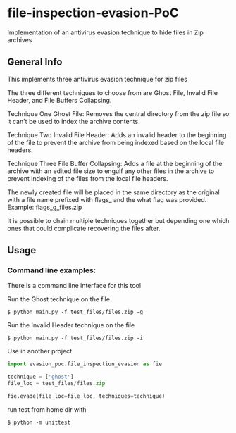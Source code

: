 # file-inspection-evasion-PoC
Implementation of an antivirus evasion technique to hide files in Zip archives

## General Info
This implements three antivirus evasion technique for zip files

The three different techniques to choose from are Ghost File,
Invalid File Header, and File Buffers Collapsing.

Technique One Ghost File:
Removes the central directory from the zip file so it can't be used to index
the archive contents.

Technique Two Invalid File Header:
Adds an invalid header to the beginning of the file to prevent the archive
from being indexed based on the local file headers.

Technique Three File Buffer Collapsing:
Adds a file at the beginning of the archive with an edited file size to
engulf any other files in the archive to prevent indexing of the files from
the local file headers.

The newly created file will be placed in the same directory as the original with
a file name prefixed with flags_ and the what flag was provided. 
Example: flags_g_files.zip

It is possible to chain multiple techniques together but depending one which 
ones that could complicate recovering the files after.

## Usage
### Command line examples:

There is a command line interface for this tool

Run the Ghost technique on the file 
```
$ python main.py -f test_files/files.zip -g
```

Run the Invalid Header technique on the file 
```
$ python main.py -f test_files/files.zip -i
```

Use in another project
```python
import evasion_poc.file_inspection_evasion as fie

technique = ['ghost']
file_loc = test_files/files.zip

fie.evade(file_loc=file_loc, techniques=technique)
```

run test from home dir with
```
$ python -m unittest
```

